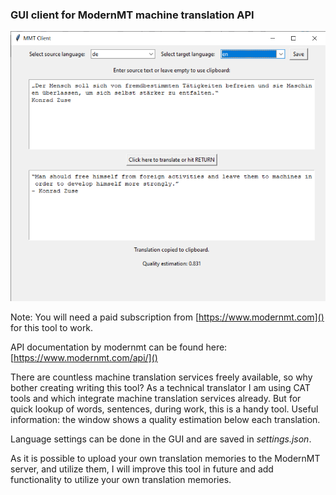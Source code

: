 ### GUI client for ModernMT machine translation API

![Screenshot.png](Screenshot.png)

Note: You will need a paid subscription from [https://www.modernmt.com]() for this tool to work.

API documentation by modernmt can be found here:
[https://www.modernmt.com/api/]()

There are countless machine translation services freely available, 
so why bother creating writing this tool?
As a technical translator I am using CAT tools and which integrate
machine translation services already. 
But for quick lookup of words, sentences, during work, this is a handy tool. 
Useful information: the window shows a quality estimation below each translation.

Language settings can be done in the GUI and are saved in _settings.json_.

As it is possible to upload your own translation memories to the ModernMT server, 
and utilize them, I will improve this tool in future and add functionality 
to utilize your own translation memories.

